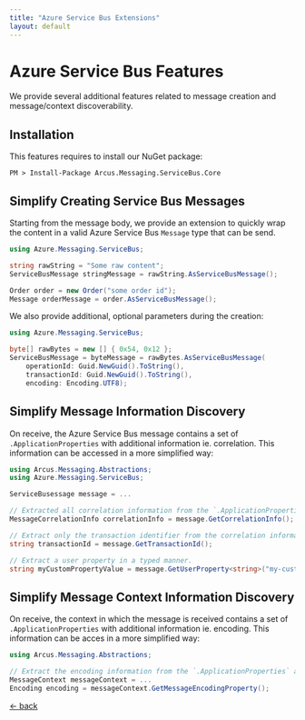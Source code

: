 ```yaml
---
title: "Azure Service Bus Extensions"
layout: default
---
```


# Azure Service Bus Features

We provide several additional features related to message creation and message/context discoverability.

## Installation

This features requires to install our NuGet package:

```shell
PM > Install-Package Arcus.Messaging.ServiceBus.Core
```

## Simplify Creating Service Bus Messages

Starting from the message body, we provide an extension to quickly wrap the content in a valid Azure Service Bus `Message` type that can be send.

```csharp
using Azure.Messaging.ServiceBus;

string rawString = "Some raw content";
ServiceBusMessage stringMessage = rawString.AsServiceBusMessage();

Order order = new Order("some order id");
Message orderMessage = order.AsServiceBusMessage();
```

We also provide additional, optional parameters during the creation:

```csharp
using Azure.Messaging.ServiceBus;

byte[] rawBytes = new [] { 0x54, 0x12 };
ServiceBusMessage = byteMessage = rawBytes.AsServiceBusMessage(
    operationId: Guid.NewGuid().ToString(),
    transactionId: Guid.NewGuid().ToString(),
    encoding: Encoding.UTF8);
```

## Simplify Message Information Discovery

On receive, the Azure Service Bus message contains a set of `.ApplicationProperties` with additional information ie. correlation.
This information can be accessed in a more simplified way:

```csharp
using Arcus.Messaging.Abstractions;
using Azure.Messaging.ServiceBus;

ServiceBusessage message = ...

// Extracted all correlation information from the `.ApplicationProperties` and wrapped inside a valid correlation type.
MessageCorrelationInfo correlationInfo = message.GetCorrelationInfo();

// Extract only the transaction identifier from the correlation information.
string transactionId = message.GetTransactionId();

// Extract a user property in a typed manner.
string myCustomPropertyValue = message.GetUserProperty<string>("my-custom-property-key");
```

## Simplify Message Context Information Discovery

On receive, the context in which the message is received contains a set of `.ApplicationProperties` with additional information ie. encoding.
This information can be acces in a more simplified way:

```csharp
using Arcus.Messaging.Abstractions;

// Extract the encoding information from the `.ApplicationProperties` and wrapped inside a valid `Encoding` type.
MessageContext messageContext = ...
Encoding encoding = messageContext.GetMessageEncodingProperty();
```

[&larr; back](/)